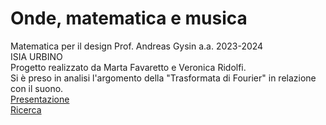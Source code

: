 # Onde, matematica e musica 
Matematica per il design 
Prof. Andreas Gysin
a.a. 2023-2024  
ISIA URBINO  
Progetto realizzato da Marta Favaretto e Veronica Ridolfi.  
Si è preso in analisi l'argomento della "Trasformata di Fourier" in relazione con il suono.   
[Presentazione](https://veronicaridolfi.github.io/Onde/presentazione/presentazione.html)  
[Ricerca](https://veronicaridolfi.github.io/Onde/ricerca/ricerca.html)    
